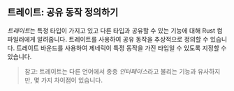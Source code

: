 ## 트레이트: 공유 동작 정의하기

*트레이트*는 특정 타입이 가지고 있고 다른 타입과 공유할 수 있는 기능에 대해 Rust 컴파일러에게 알려줍니다. 트레이트를 사용하여 공유 동작을 추상적으로 정의할 수 있습니다. 트레이트 바운드를 사용하여 제네릭이 특정 동작을 가진 타입일 수 있도록 지정할 수 있습니다.

> 참고: 트레이트는 다른 언어에서 종종 *인터페이스*라고 불리는 기능과 유사하지만, 몇 가지 차이점이 있습니다.
